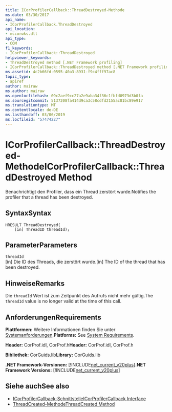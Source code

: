 ```yaml
---
title: ICorProfilerCallback::ThreadDestroyed-Methode
ms.date: 03/30/2017
api_name:
- ICorProfilerCallback.ThreadDestroyed
api_location:
- mscorwks.dll
api_type:
- COM
f1_keywords:
- ICorProfilerCallback::ThreadDestroyed
helpviewer_keywords:
- ThreadDestroyed method [.NET Framework profiling]
- ICorProfilerCallback::ThreadDestroyed method [.NET Framework profiling]
ms.assetid: 4c2b66fd-0595-40a3-8931-f9c4fff97ac8
topic_type:
- apiref
author: mairaw
ms.author: mairaw
ms.openlocfilehash: 09c2aef9cc27a2e9aba34f36c1fbfd0973d3b0fa
ms.sourcegitcommit: 5137208fa414d9ca3c58cdfd2155ac81bc89e917
ms.translationtype: MT
ms.contentlocale: de-DE
ms.lasthandoff: 03/06/2019
ms.locfileid: "57474227"
---
```

# <a name="icorprofilercallbackthreaddestroyed-method"></a><span data-ttu-id="75349-102">ICorProfilerCallback::ThreadDestroyed-Methode</span><span class="sxs-lookup"><span data-stu-id="75349-102">ICorProfilerCallback::ThreadDestroyed Method</span></span>
<span data-ttu-id="75349-103">Benachrichtigt den Profiler, dass ein Thread zerstört wurde.</span><span class="sxs-lookup"><span data-stu-id="75349-103">Notifies the profiler that a thread has been destroyed.</span></span>  
  
## <a name="syntax"></a><span data-ttu-id="75349-104">Syntax</span><span class="sxs-lookup"><span data-stu-id="75349-104">Syntax</span></span>  
  
```  
HRESULT ThreadDestroyed(  
    [in] ThreadID threadId);  
```  
  
## <a name="parameters"></a><span data-ttu-id="75349-105">Parameter</span><span class="sxs-lookup"><span data-stu-id="75349-105">Parameters</span></span>  
 `threadId`  
 <span data-ttu-id="75349-106">[in] Die ID des Threads, die zerstört wurde.</span><span class="sxs-lookup"><span data-stu-id="75349-106">[in] The ID of the thread that has been destroyed.</span></span>  
  
## <a name="remarks"></a><span data-ttu-id="75349-107">Hinweise</span><span class="sxs-lookup"><span data-stu-id="75349-107">Remarks</span></span>  
 <span data-ttu-id="75349-108">Die `threadId` Wert ist zum Zeitpunkt des Aufrufs nicht mehr gültig.</span><span class="sxs-lookup"><span data-stu-id="75349-108">The `threadId` value is no longer valid at the time of this call.</span></span>  
  
## <a name="requirements"></a><span data-ttu-id="75349-109">Anforderungen</span><span class="sxs-lookup"><span data-stu-id="75349-109">Requirements</span></span>  
 <span data-ttu-id="75349-110">**Plattformen:** Weitere Informationen finden Sie unter [Systemanforderungen](../../../../docs/framework/get-started/system-requirements.md).</span><span class="sxs-lookup"><span data-stu-id="75349-110">**Platforms:** See [System Requirements](../../../../docs/framework/get-started/system-requirements.md).</span></span>  
  
 <span data-ttu-id="75349-111">**Header:** CorProf.idl, CorProf.h</span><span class="sxs-lookup"><span data-stu-id="75349-111">**Header:** CorProf.idl, CorProf.h</span></span>  
  
 <span data-ttu-id="75349-112">**Bibliothek:** CorGuids.lib</span><span class="sxs-lookup"><span data-stu-id="75349-112">**Library:** CorGuids.lib</span></span>  
  
 <span data-ttu-id="75349-113">**.NET Framework-Versionen:** [!INCLUDE[net_current_v20plus](../../../../includes/net-current-v20plus-md.md)]</span><span class="sxs-lookup"><span data-stu-id="75349-113">**.NET Framework Versions:** [!INCLUDE[net_current_v20plus](../../../../includes/net-current-v20plus-md.md)]</span></span>  
  
## <a name="see-also"></a><span data-ttu-id="75349-114">Siehe auch</span><span class="sxs-lookup"><span data-stu-id="75349-114">See also</span></span>
- [<span data-ttu-id="75349-115">ICorProfilerCallback-Schnittstelle</span><span class="sxs-lookup"><span data-stu-id="75349-115">ICorProfilerCallback Interface</span></span>](../../../../docs/framework/unmanaged-api/profiling/icorprofilercallback-interface.md)
- [<span data-ttu-id="75349-116">ThreadCreated-Methode</span><span class="sxs-lookup"><span data-stu-id="75349-116">ThreadCreated Method</span></span>](../../../../docs/framework/unmanaged-api/profiling/icorprofilercallback-threadcreated-method.md)
